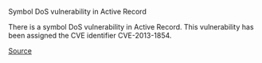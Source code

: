 Symbol DoS vulnerability in Active Record

There is a symbol DoS vulnerability in Active Record.
This vulnerability has been assigned the CVE identifier CVE-2013-1854.

[Source](https://groups.google.com/d/msg/rubyonrails-security/jgJ4cjjS8FE/BGbHRxnDRTIJ)
